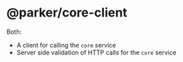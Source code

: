 # @parker/core-client

Both:

- A client for calling the `core` service
- Server side validation of HTTP calls for the `core` service
